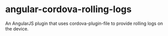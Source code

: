# angular-cordova-rolling-logs
An AngularJS plugin that uses cordova-plugin-file to provide rolling logs on the device.
